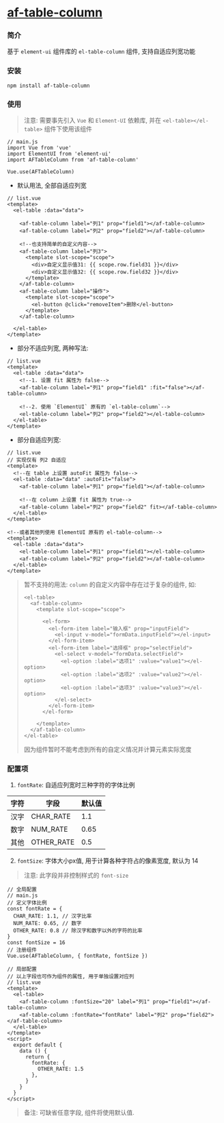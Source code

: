 # [af-table-column](https://github.com/legendJaden/AFTableColumn)

### 简介
基于 `element-ui` 组件库的 `el-table-column` 组件, 支持自适应列宽功能
### 安装
```
npm install af-table-column
```

### 使用
> 注意: 需要事先引入 `Vue` 和 `Element-UI` 依赖库, 并在 `<el-table></el-table>` 组件下使用该组件
```
// main.js
import Vue from 'vue'
import ElementUI from 'element-ui'
import AFTableColumn from 'af-table-column'

Vue.use(AFTableColumn)
```

- 默认用法, 全部自适应列宽
```
// list.vue
<template>
  <el-table :data="data">
    
    <af-table-column label="列1" prop="field1"></af-table-column>
    <af-table-column label="列2" prop="field2"></af-table-column>
    
    <!--也支持简单的自定义内容-->
    <af-table-column label="列3">
      <template slot-scope="scope">
        <div>自定义显示值31: {{ scope.row.field31 }}</div>
        <div>自定义显示值32: {{ scope.row.field32 }}</div>
      </template>
    </af-table-column>
    <af-table-column label="操作">
      <template slot-scope="scope">
        <el-button @click="removeItem">删除</el-button>
      </template>
    </af-table-column>
    
  </el-table>
</template>
```

- 部分不适应列宽, 两种写法:
```
// list.vue
<template>
  <el-table :data="data">
    <!--1. 设置 fit 属性为 false-->
    <af-table-column label="列1" prop="field1" :fit="false"></af-table-column>
    
    <!--2. 使用 `ElementUI` 原有的 `el-table-column`-->
    <el-table-column label="列2" prop="field2"></el-table-column>
  </el-table>
</template>
```

- 部分自适应列宽:
```
// list.vue
// 实现仅有 列2 自适应
<template>
  <!--在 table 上设置 autoFit 属性为 false-->
  <el-table :data="data" :autoFit="false">
    <af-table-column label="列1" prop="field1"></af-table-column>
    
    <!--在 column 上设置 fit 属性为 true-->
    <af-table-column label="列2" prop="field2" fit></af-table-column>
  </el-table>
</template>

<!--或者其他列使用 ElementUI 原有的 el-table-column-->
<template>
  <el-table :data="data">
    <el-table-column label="列1" prop="field1"></el-table-column>
    <af-table-column label="列2" prop="field2"></af-table-column>
  </el-table>
</template>
```

> 暂不支持的用法:
> `column` 的自定义内容中存在过于复杂的组件, 如:
> ```
> <el-table>
>   <af-table-column>
>     <template slot-scope="scope">
>       
>       <el-form>
>         <el-form-item label="输入框" prop="inputField">
>           <el-input v-model="formData.inputField"></el-input>
>         </el-form-item>
>         <el-form-item label="选择框" prop="selectField">
>           <el-select v-model="formData.selectField">
>             <el-option :label="选项1" :value="value1"></el-option>
>             <el-option :label="选项2" :value="value2"></el-option>
>             <el-option :label="选项3" :value="value3"></el-option>
>           </el-select>
>         </el-form-item>
>       </el-form>
>       
>     </template>
>   </af-table-column>
> </el-table>
> ```
> 因为组件暂时不能考虑到所有的自定义情况并计算元素实际宽度

### 配置项
1. `fontRate`:
自适应列宽时三种字符的字体比例

| 字符 | 字段 | 默认值 |
| ---- | ---- | ---- |
| 汉字 | CHAR_RATE | 1.1 |
| 数字 | NUM_RATE | 0.65 |
| 其他 | OTHER_RATE | 0.5 |
2. `fontSize`:
字体大小px值, 用于计算各种字符占的像素宽度, 默认为 14
> 注意: 此字段并非控制样式的 `font-size`

```
// 全局配置
// main.js
// 定义字体比例
const fontRate = {
  CHAR_RATE: 1.1, // 汉字比率
  NUM_RATE: 0.65, // 数字
  OTHER_RATE: 0.8 // 除汉字和数字以外的字符的比率
}
const fontSize = 16
// 注册组件
Vue.use(AFTableColumn, { fontRate, fontSize })

// 局部配置
// 以上字段也可作为组件的属性, 用于单独设置对应列
// list.vue
<template>
  <el-table>
    <af-table-column :fontSize="20" label="列1" prop="field1"></af-table-column>
    <af-table-column :fontRate="fontRate" label="列2" prop="field2"></af-table-column>
  </el-table>
</template>
<script>
  export default {
    data () {
      return {
        fontRate: {
          OTHER_RATE: 1.5
        },
      }
    }
  }
</script>
```
> 备注: 可缺省任意字段, 组件将使用默认值.
